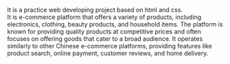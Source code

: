 It is a practice web developing project based on html and css.  
It is e-commerce platform that offers a variety of products, including electronics, clothing, beauty products, and household items. The platform is known for providing quality products at competitive prices and often focuses on offering goods that cater to a broad audience. It operates similarly to other Chinese e-commerce platforms, providing features like product search, online payment, customer reviews, and home delivery. 
